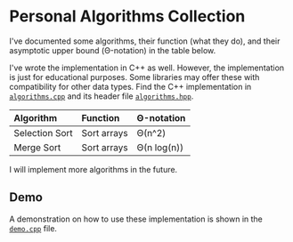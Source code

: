 # Personal Algorithms Collection
I've documented some algorithms, their function (what they do), and their asymptotic upper bound (Θ-notation) in the table below.

I've wrote the implementation in C++ as well. However, the implementation is just for educational purposes. Some libraries may offer these with compatibility for other data types. Find the C++ implementation in [`algorithms.cpp`](algorithms.cpp) and its header file [`algorithms.hpp`](algorithms.hpp).

| Algorithm      | Function             | Θ-notation     |
| :------------- | :------------------- | :------------- |
| Selection Sort | Sort arrays          | Θ(n^2)         |
| Merge Sort     | Sort arrays          | Θ(n log(n))    |

I will implement more algorithms in the future.

## Demo
A demonstration on how to use these implementation is shown in the [`demo.cpp`](./demo.cpp) file.
